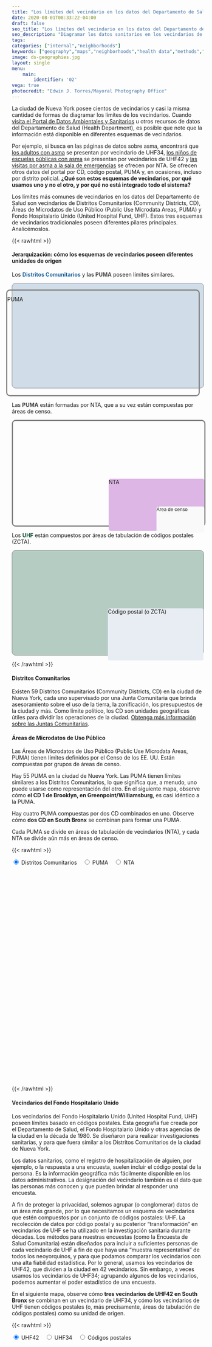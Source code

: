 ```yaml
---
title: "Los límites del vecindario en los datos del Departamento de Salud"
date: 2020-08-01T08:33:22-04:00
draft: false
seo_title: "Los límites del vecindario en los datos del Departamento de Salud."
seo_description: "Diagramar los datos sanitarios en los vecindarios de la ciudad de Nueva York."
tags: 
categories: ["internal","neighborhoods"]
keywords: ["geography","maps","neighborhoods","health data","methods","geographic"]
image: ds-geographies.jpg
layout: single
menu:
    main:
        identifier: '02'
vega: true
photocredit: "Edwin J. Torres/Mayoral Photography Office"
---
```


La ciudad de Nueva York posee cientos de vecindarios y casi la misma cantidad de formas de diagramar los límites de los vecindarios. Cuando [visita el Portal de Datos Ambientales y Sanitarios](https://a816-dohbesp.nyc.gov/IndicatorPublic/Subtopic.aspx) u otros recursos de datos del Departamento de Salud (Health Department), es posible que note que la información está disponible en diferentes esquemas de vecindarios.

Por ejemplo, si busca en las páginas de datos sobre asma, encontrará que [los adultos con asma](https://a816-dohbesp.nyc.gov/IndicatorPublic/VisualizationData.aspx?id=18,4466a0,11,Summarize) se presentan por vecindario de UHF34, [los niños de escuelas públicas con asma](https://a816-dohbesp.nyc.gov/IndicatorPublic/VisualizationData.aspx?id=2147,4466a0,11,Summarize) se presentan por vecindarios de UHF42 y [las visitas por asma a la sala de emergencias](https://a816-dohbesp.nyc.gov/IndicatorPublic/VisualizationData.aspx?id=2383,4466a0,11,Summarize) se ofrecen por NTA. Se ofrecen otros datos del portal por CD, código postal, PUMA y, en ocasiones, incluso por distrito policial. **¿Qué son estos esquemas de vecindarios, por qué usamos uno y no el otro, y por qué no está integrado todo el sistema?**

Los límites más comunes de vecindarios en los datos del Departamento de Salud son vecindarios de Distritos Comunitarios (Community Districts, CD), Áreas de Microdatos de Uso Público (Public Use Microdata Areas, PUMA) y Fondo Hospitalario Unido (United Hospital Fund, UHF). Estos tres esquemas de vecindarios tradicionales poseen diferentes pilares principales. Analicémoslos.


{{< rawhtml >}}
 </div>
    <!--start wide-->
    <div class="wide my-4">
        <h4 class="text-center mb-3">Jerarquización: cómo los esquemas de vecindarios poseen diferentes unidades de origen</h4>
        <div class="row" style="font-size: 14px;">
            <div class="col-lg-4 col-sm-8 mx-auto mb-2">
                <p>Los <span style="font-weight: bold; color: #22669e;">Distritos Comunitarios</span> y <span style="font-weight: bold; color: #474747;">las PUMA</span> poseen límites similares.</p>
                <div style="width: 100%; height: 275px; background-color: #d0dce8; border-radius: 10px; border: 1px solid grey;"></div>
                <div style="height: 275px; border: 3px solid grey; margin-left: -15px; margin-top: -260px; width: 100%; border-radius: 10px;">
                <p class="text-center">PUMA</p></div>
            </div>
            <div class="col-lg-4 col-sm-8 mx-auto mb-2">
                <p>Las <span style="font-weight: bold; color: #474747;">PUMA</span> están formadas por NTA, que a su vez están compuestas por áreas de censo. </p>
                <div style="width: 100%; height: 275px; border: 3px solid grey; border-radius: 10px;">
                <div id="ntaparent" style="width:50%; height:100%; float:right; border-radius: 5px;">
                <div style="width: 100%; height: 50%; border-radius: 5px;"></div>
                <div style="width: 100%; height: 50%; border-radius: 5px; background-color: #deb6e6;"><p class="text-center">NTA</p>
                    <div id="ctparent" style="width:50%; height:100%; float:right">
                        <div style="width: 100%; height: 22%;"></div>
                        <div style="width: 100%; height: 50%; border-radius: 5px; background-color: #f9f9f9;"><p class="text-center" style="font-size: 12px;">Área de censo</p></div>
                        </div>
                        <div id="emptyct" style="width:50%; height:100%;"></div>
                </div>
                </div>
                <div id="emptyparent" style="width:50%; height:100%; border-radius: 5px;">
                </div>
                </div>
            </div>
            <div class="col-lg-4 col-sm-8 mx-auto mb-2">
                <p>Los <span style="font-weight: bold; color: #104e34;">UHF</span> están compuestos por áreas de tabulación de códigos postales (ZCTA).</p>
                <div style="width: 100%; height: 275px; background-color: #b4ccc2; border-radius: 10px; border: 1px solid grey;">
                    <div id="uhfparent" style="width:50%; height:100%; float:right">
                        <div style="width: 100%; height: 50%;"></div>
                        <div style="width: 100%; height: 50%; border-radius: 5px; background-color: #e7edf3;"><p class="text-center">Código postal (o ZCTA)</p></div>
                        </div>
                        <div id="uhfparent" style="width:50%; height:100%;"></div>
                </div>
            </div>
        </div>
    </div>
    <!--end wide-->
<div class="narrow">

{{< /rawhtml >}}

#### Distritos Comunitarios
Existen 59 Distritos Comunitarios (Community Districts, CD) en la ciudad de Nueva York, cada uno supervisado por una Junta Comunitaria que brinda asesoramiento sobre el uso de la tierra, la zonificación, los presupuestos de la ciudad y más. Como límite político, los CD son unidades geográficas útiles para dividir las operaciones de la ciudad. [Obtenga más información sobre las Juntas Comunitarias](https://www1.nyc.gov/site/cau/community-boards/about-commmunity-boards.page).

#### Áreas de Microdatos de Uso Público
Las Áreas de Microdatos de Uso Público (Public Use Microdata Areas, PUMA) tienen límites definidos por el Censo de los EE. UU. Están compuestas por grupos de áreas de censo.

Hay 55 PUMA en la ciudad de Nueva York. Las PUMA tienen límites similares a los Distritos Comunitarios, lo que significa que, a menudo, uno puede usarse como representación del otro. En el siguiente mapa, observe cómo **el CD 1 de Brooklyn, en Greenpoint/Williamsburg**, es casi idéntico a la PUMA.

Hay cuatro PUMA compuestas por dos CD combinados en uno. Observe cómo **dos CD en South Bronx** se combinan para formar una PUMA.

Cada PUMA se divide en áreas de tabulación de vecindarios (NTA), y cada NTA se divide aún más en áreas de censo.

{{< rawhtml >}}

<input type="radio" name="mainRadioGroup" value="cd" id="ucd" checked> <label for="ucd">Distritos Comunitarios</label> &nbsp;&nbsp;
<input type="radio" name="mainRadioGroup" value="puma" id="upuma"/> <label for="upuma">PUMA</label> &nbsp;&nbsp;
<input type="radio" name="mainRadioGroup" value="nta" id="unta"> <label for="unta">NTA</label>

<!-- create map div -->
<div id = 'map1' style = "width:100%; height: 550px"></div>

<script>

    var repo_branch = "{{< param data_repo >}}/{{< param data_branch >}}"
    var path = "data-stories/geographies" // hard-coded for now, but could Hugo paramaterize
    var trans = "mapspec-en"
    
    let cd_spec   = repo_branch + "/" + path + "/" + trans + "/" + "mapcd.vl.json";
    let puma_spec = repo_branch + "/" + path + "/" + trans + "/" + "mappuma.vl.json";
    let nta_spec  = repo_branch + "/" + path + "/" + trans + "/" + "mapnta.vl.json";

    let cd_csv   = repo_branch + "/" + path + "/" + "CD_DATA.csv"
    let puma_csv = repo_branch + "/" + path + "/" + "PUMA_DATA.csv"
    let nta_csv  = repo_branch + "/" + path + "/" + "NTA_DATA.csv"    

    let cd_topo   = repo_branch + "/" + "geography" + "/" + "CD.topo.json"
    let puma_topo = repo_branch + "/" + "geography" + "/" + "PUMA_or_Subborough.topo.json"
    let nta_topo  = repo_branch + "/" + "geography" + "/" + "NTA.topo.json"    

    // this code listens to the form with map chooser; must run after DOM loads
    window.onload = main_radio_listener;

    // listener for radio buttons

    function main_radio_listener() {
        
        radios = document.querySelectorAll('input[type=radio][name="mainRadioGroup"]');
        radios.forEach(radio => radio.addEventListener('change', () => {

            if (radio.value === 'cd') {
                buildMap("#map1", cd_spec, cd_csv, cd_topo);
            }
            else if (radio.value === 'nta') {
                buildMap("#map1", nta_spec, nta_csv, nta_topo);
            }
            else {
                buildMap("#map1", puma_spec, puma_csv, puma_topo);
            };
            
        }));
    };

    // function for building the map

    function buildMap(div, spec, csv, topo) {

        d3.json(spec).then(spec => {

            spec.layer[0].data.url = topo;
            spec.layer[1].data.url = topo;
            
            d3.csv(csv, d3.autoType).then(csv => {
                
                vegaEmbed(div, spec).then((res) => {

                    resview = res.view.insert("csv", csv).run();
                    
                });
            });
        });
    };

    // initialize the map

    buildMap("#map1", cd_spec, cd_csv, cd_topo);


</script>

{{< /rawhtml >}}

<!-- {{< vega id="map1" spec=cd_spec height="550px" >}} -->

#### Vecindarios del Fondo Hospitalario Unido
Los vecindarios del Fondo Hospitalario Unido (United Hospital Fund, UHF) poseen límites basado en códigos postales. Esta geografía fue creada por el Departamento de Salud, el Fondo Hospitalario Unido y otras agencias de la ciudad en la década de 1980. Se diseñaron para realizar investigaciones sanitarias, y para que fuera similar a los Distritos Comunitarios de la ciudad de Nueva York.

Los datos sanitarios, como el registro de hospitalización de alguien, por ejemplo, o la respuesta a una encuesta, suelen incluir el código postal de la persona. Es la información geográfica más fácilmente disponible en los datos administrativos. La designación del vecindario también es el dato que las personas más conocen y que pueden brindar al responder una encuesta.

A fin de proteger la privacidad, solemos agrupar (o conglomerar) datos de un área más grande, por lo que necesitamos un esquema de vecindarios que estén compuestos por un conjunto de códigos postales: UHF. La recolección de datos por código postal y su posterior “transformación” en vecindarios de UHF se ha utilizado en la investigación sanitaria durante décadas. Los métodos para nuestras encuestas (como la Encuesta de Salud Comunitaria) están diseñados para incluir a suficientes personas de cada vecindario de UHF a fin de que haya una “muestra representativa” de todos los neoyorquinos, y para que podamos comparar los vecindarios con una alta fiabilidad estadística. Por lo general, usamos los vecindarios de UHF42, que dividen a la ciudad en 42 vecindarios. Sin embargo, a veces usamos los vecindarios de UHF34; agrupando algunos de los vecindarios, podemos aumentar el poder estadístico de una encuesta.

En el siguiente mapa, observe cómo **tres vecindarios de UHF42 en South Bronx** se combinan en un vecindario de UHF34, y cómo los vecindarios de UHF tienen códigos postales (o, más precisamente, áreas de tabulación de códigos postales) como su unidad de origen.

{{< rawhtml >}}

<input type="radio" name="uhfRadioGroup" value="42" id="42" checked> <label for="42">UHF42</label> &nbsp;&nbsp;
<input type="radio" name="uhfRadioGroup" value="34" id="34"/> <label for="34">UHF34</label> &nbsp;&nbsp;
<input type="radio" name="uhfRadioGroup" value="zip" id="zip"> <label for="zip">Códigos postales</label>

<!-- create map div -->
<div id = 'map2' style = "width:100%; height: 550px"></div>

<script>

    let uhf42_spec = repo_branch + "/" + path + "/" + trans + "/" + "map42.vl.json";
    let uhf34_spec = repo_branch + "/" + path + "/" + trans + "/" + "map34.vl.json";
    let zip_spec   = repo_branch + "/" + path + "/" + trans + "/" + "mapmodzcta.vl.json";

    let uhf42_csv = repo_branch + "/" + path + "/" + "42_DATA.csv"
    let uhf34_csv = repo_branch + "/" + path + "/" + "34_DATA.csv"
    let zip_csv   = repo_branch + "/" + path + "/" + "MODZCTA_DATA.csv"

    let uhf42_topo = repo_branch + "/" + "geography" + "/" + "UHF42.topo.json"
    let uhf34_topo = repo_branch + "/" + "geography" + "/" + "UHF34.topo.json"
    let zip_topo   = repo_branch + "/" + "geography" + "/" + "MODZCTA.topo.json"    

    // listener for radio buttons

    function uhf_radio_listener() {

        buttons = document.querySelectorAll('input[type=radio][name="uhfRadioGroup"]');
        buttons.forEach(button => button.addEventListener('change', () => {

            if (button.value === '42') {
                buildMap("#map2", uhf42_spec, uhf42_csv, uhf42_topo);
            }
            else if (button.value === '34') {
                buildMap("#map2", uhf34_spec, uhf34_csv, uhf34_topo);
            }
            else {
                buildMap("#map2", zip_spec, zip_csv, zip_topo);
            };
        }));
    };

    uhf_radio_listener();

    // initialize the map

    buildMap("#map2", uhf42_spec, uhf42_csv, uhf42_topo);

</script>

{{< /rawhtml >}}

<!-- {{< vega id="map2" spec=uhf42_spec height="550px" >}} -->



### ¿Cómo escoger cuando los límites se superponen?
Estos límites de vecindarios diferentes pueden complicar las cosas. Por ejemplo, supongamos que usted vive en Ditmas Park y quiere obtener algunos datos sanitarios para una reunión de su Junta Comunitaria. Ditmas Park es parte del Distrito Comunitario 14, Flatbush/Midwood. Pero el CD14 abarca dos vecindarios diferentes de UHF.

Tenemos [una herramienta que ayuda a ver la superposición y las diferencias](https://a816-dohbesp.nyc.gov/IndicatorPublic/CommunityDistrict.aspx) para que pueda elegir qué informe de vecindario usar; sin embargo, sigue surgiendo una pregunta difícil: ¿los datos de qué vecindario llevará a la reunión de la Junta Comunitaria?

{{< figure src="overlap.png" alt="An example of a Community District that overlaps two UHF42 neighborhoods.">}}

En el Portal de Datos Ambientales y Sanitarios (EH), sumamos datos de múltiples fuentes diferentes. Es posible que no se alineen exactamente de la forma que queremos: cuando los datos se recopilan de diferentes formas para fines distintos, habrá diferencias en la geografía subyacente disponible. El hecho de que no haya una unidad de origen consistente dificulta las cosas.

Sin embargo, *cualquier* forma de diagramar los límites o de sumar datos aplacará algunas variaciones en los grupos. A pesar de las limitaciones en los datos, aún podemos observar patrones sanitarios por geografía, y obtener información valiosa sobre cómo los vecindarios se diferencian y por qué. Los datos sanitarios de los vecindarios tienen mucho que decirnos, incluso cuando sus límites no son representaciones perfectas de las comunidades de la ciudad de Nueva York.

---

Si está diagramando datos sanitarios, puede [descargar y usar los archivos shapefiles, geojson y topojson en nuestro repositorio de Github.](https://github.com/nycehs/NYC_geography).